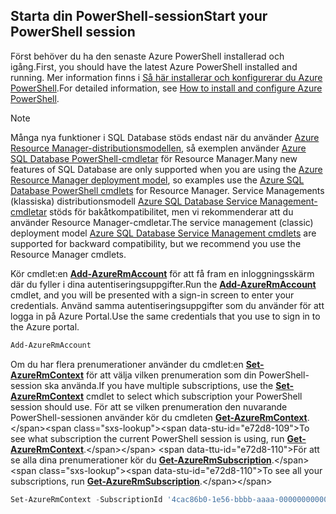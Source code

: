 
## <a name="start-your-powershell-session"></a><span data-ttu-id="e72d8-101">Starta din PowerShell-session</span><span class="sxs-lookup"><span data-stu-id="e72d8-101">Start your PowerShell session</span></span>
<span data-ttu-id="e72d8-102">Först behöver du ha den senaste Azure PowerShell installerad och igång.</span><span class="sxs-lookup"><span data-stu-id="e72d8-102">First, you should have the latest Azure PowerShell installed and running.</span></span> <span data-ttu-id="e72d8-103">Mer information finns i [Så här installerar och konfigurerar du Azure PowerShell](/powershell/azureps-cmdlets-docs).</span><span class="sxs-lookup"><span data-stu-id="e72d8-103">For detailed information, see [How to install and configure Azure PowerShell](/powershell/azureps-cmdlets-docs).</span></span>

> [!NOTE]
> <span data-ttu-id="e72d8-104">Många nya funktioner i SQL Database stöds endast när du använder [Azure Resource Manager-distributionsmodellen](../articles/azure-resource-manager/resource-group-overview.md), så exemplen använder [Azure SQL Database PowerShell-cmdletar](https://msdn.microsoft.com/library/azure/mt574084\(v=azure.300\).aspx) för Resource Manager.</span><span class="sxs-lookup"><span data-stu-id="e72d8-104">Many new features of SQL Database are only supported when you are using the [Azure Resource Manager deployment model](../articles/azure-resource-manager/resource-group-overview.md), so examples use the [Azure SQL Database PowerShell cmdlets](https://msdn.microsoft.com/library/azure/mt574084\(v=azure.300\).aspx) for Resource Manager.</span></span> <span data-ttu-id="e72d8-105">Service Managements (klassiska) distributionsmodell [Azure SQL Database Service Management-cmdletar](https://msdn.microsoft.com/library/azure/dn546723\(v=azure.300\).aspx) stöds för bakåtkompatibilitet, men vi rekommenderar att du använder Resource Manager-cmdletar.</span><span class="sxs-lookup"><span data-stu-id="e72d8-105">The service management (classic) deployment model [Azure SQL Database Service Management cmdlets](https://msdn.microsoft.com/library/azure/dn546723\(v=azure.300\).aspx) are supported for backward compatibility, but we recommend you use the Resource Manager cmdlets.</span></span>
> 
> 

<span data-ttu-id="e72d8-106">Kör cmdlet:en [**Add-AzureRmAccount**](https://msdn.microsoft.com/library/azure/mt619267\(v=azure.300\).aspx) för att få fram en inloggningsskärm där du fyller i dina autentiseringsuppgifter.</span><span class="sxs-lookup"><span data-stu-id="e72d8-106">Run the [**Add-AzureRmAccount**](https://msdn.microsoft.com/library/azure/mt619267\(v=azure.300\).aspx) cmdlet, and you will be presented with a sign-in screen to enter your credentials.</span></span> <span data-ttu-id="e72d8-107">Använd samma autentiseringsuppgifter som du använder för att logga in på Azure Portal.</span><span class="sxs-lookup"><span data-stu-id="e72d8-107">Use the same credentials that you use to sign in to the Azure portal.</span></span>

```PowerShell
Add-AzureRmAccount
```

<span data-ttu-id="e72d8-108">Om du har flera prenumerationer använder du cmdlet:en [**Set-AzureRmContext**](https://msdn.microsoft.com/library/azure/mt619263\(v=azure.300\).aspx) för att välja vilken prenumeration som din PowerShell-session ska använda.</span><span class="sxs-lookup"><span data-stu-id="e72d8-108">If you have multiple subscriptions, use the [**Set-AzureRmContext**](https://msdn.microsoft.com/library/azure/mt619263\(v=azure.300\).aspx) cmdlet to select which subscription your PowerShell session should use.</span></span> <span data-ttu-id="e72d8-109">För att se vilken prenumeration den nuvarande PowerShell-sessionen använder kör du cmdleten [**Get-AzureRmContext**](https://msdn.microsoft.com/library/azure/mt619265\(v=azure.300\).aspx).</span><span class="sxs-lookup"><span data-stu-id="e72d8-109">To see what subscription the current PowerShell session is using, run [**Get-AzureRmContext**](https://msdn.microsoft.com/library/azure/mt619265\(v=azure.300\).aspx).</span></span> <span data-ttu-id="e72d8-110">För att se alla dina prenumerationer kör du [**Get-AzureRmSubscription**](https://msdn.microsoft.com/library/azure/mt619284\(v=azure.300\).aspx).</span><span class="sxs-lookup"><span data-stu-id="e72d8-110">To see all your subscriptions, run [**Get-AzureRmSubscription**](https://msdn.microsoft.com/library/azure/mt619284\(v=azure.300\).aspx).</span></span>

```PowerShell
Set-AzureRmContext -SubscriptionId '4cac86b0-1e56-bbbb-aaaa-000000000000'
```
